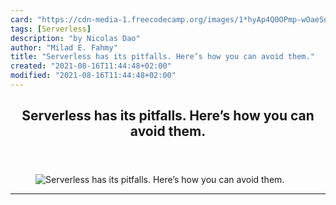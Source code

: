 ```yaml
---
card: "https://cdn-media-1.freecodecamp.org/images/1*hyAp4Q0OPmp-wOaeSqA7nA.jpeg"
tags: [Serverless]
description: "by Nicolas Dao"
author: "Milad E. Fahmy"
title: "Serverless has its pitfalls. Here’s how you can avoid them."
created: "2021-08-16T11:44:48+02:00"
modified: "2021-08-16T11:44:48+02:00"
---
```

<div class="site-wrapper">
<main id="site-main" class="site-main outer">
<div class="inner">
<article class="post-full post tag-serverless tag-technology tag-cloud-computing tag-tech tag-programming ">
<header class="post-full-header">
<h1 class="post-full-title">Serverless has its pitfalls. Here’s how you can avoid them.</h1>
</header>
<figure class="post-full-image">
<picture>
<source media="(max-width: 700px)" sizes="1px" srcset="data:image/gif;base64,R0lGODlhAQABAIAAAAAAAP///yH5BAEAAAAALAAAAAABAAEAAAIBRAA7 1w">
<source media="(min-width: 701px)" sizes="(max-width: 800px) 400px,
(max-width: 1170px) 700px,
1400px" srcset="https://cdn-media-1.freecodecamp.org/images/1*hyAp4Q0OPmp-wOaeSqA7nA.jpeg 300w,
https://cdn-media-1.freecodecamp.org/images/1*hyAp4Q0OPmp-wOaeSqA7nA.jpeg 600w,
https://cdn-media-1.freecodecamp.org/images/1*hyAp4Q0OPmp-wOaeSqA7nA.jpeg 1000w,
https://cdn-media-1.freecodecamp.org/images/1*hyAp4Q0OPmp-wOaeSqA7nA.jpeg 2000w">
<img onerror="this.style.display='none'" src="https://cdn-media-1.freecodecamp.org/images/1*hyAp4Q0OPmp-wOaeSqA7nA.jpeg" alt="Serverless has its pitfalls. Here’s how you can avoid them.">
</picture>
</figure>
<section class="post-full-content">
<div class="post-content medium-migrated-article">
</div>
<hr>
</section>
</article>
</div>
</main>
</div>
<!-- Google Tag Manager (noscript) -->
<!-- End Google Tag Manager (noscript) -->
